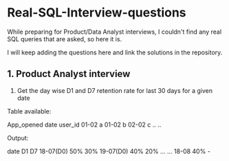 # Real-SQL-Interview-questions
While preparing for Product/Data Analyst interviews, I couldn't find any real SQL queries that are asked, so here it is.

I will keep adding the questions here and link the solutions in the repository.

## 1. Product Analyst interview

1. Get the day wise D1 and D7 retention rate for last 30 days for a given date

Table available:

App_opened
date   user_id
01-02    a
01-02    b
02-02    c
..
..

Output:

date       D1    D7
18-07(D0)  50%   30%
19-07(D0)  40%   20%
...
...
18-08      40%   -

